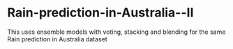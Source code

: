 # Rain-prediction-in-Australia--II
This uses ensemble models with voting, stacking and blending for the same Rain prediction in Australia dataset
